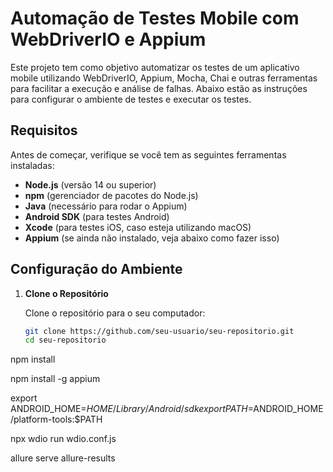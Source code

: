 # Automação de Testes Mobile com WebDriverIO e Appium

Este projeto tem como objetivo automatizar os testes de um aplicativo mobile utilizando WebDriverIO, Appium, Mocha, Chai e outras ferramentas para facilitar a execução e análise de falhas. Abaixo estão as instruções para configurar o ambiente de testes e executar os testes.

## Requisitos

Antes de começar, verifique se você tem as seguintes ferramentas instaladas:

- **Node.js** (versão 14 ou superior)
- **npm** (gerenciador de pacotes do Node.js)
- **Java** (necessário para rodar o Appium)
- **Android SDK** (para testes Android)
- **Xcode** (para testes iOS, caso esteja utilizando macOS)
- **Appium** (se ainda não instalado, veja abaixo como fazer isso)

## Configuração do Ambiente

1. **Clone o Repositório**

   Clone o repositório para o seu computador:

   ```bash
   git clone https://github.com/seu-usuario/seu-repositorio.git
   cd seu-repositorio

npm install

npm install -g appium


export ANDROID_HOME=$HOME/Library/Android/sdk
export PATH=$ANDROID_HOME/platform-tools:$PATH


npx wdio run wdio.conf.js


allure serve allure-results
